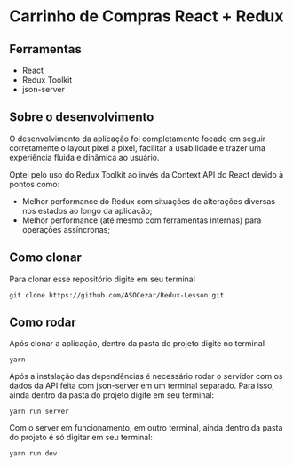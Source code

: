 # Carrinho de Compras React + Redux

## Ferramentas

- React
- Redux Toolkit
- json-server

## Sobre o desenvolvimento

O desenvolvimento da aplicação foi completamente focado em seguir corretamente o layout pixel a pixel, facilitar a usabilidade e trazer uma experiência fluida e dinâmica ao usuário.

Optei pelo uso do Redux Toolkit ao invés da Context API do React devido à pontos como:
- Melhor performance do Redux com situações de alterações diversas nos estados ao longo da aplicação;
- Melhor performance (até mesmo com ferramentas internas) para operações assíncronas;

## Como clonar

Para clonar esse repositório digite em seu terminal

```
git clone https://github.com/ASOCezar/Redux-Lesson.git
```

## Como rodar

Após clonar a aplicação, dentro da pasta do projeto digite no terminal

```
yarn
```
Após a instalação das dependências é necessário rodar o servidor com os dados da API feita com json-server em um terminal separado. Para isso, ainda dentro da pasta do projeto digite em seu terminal:
```
yarn run server
```
Com o server em funcionamento, em outro terminal, ainda dentro da pasta do projeto é só digitar em seu terminal:
```
yarn run dev
```

